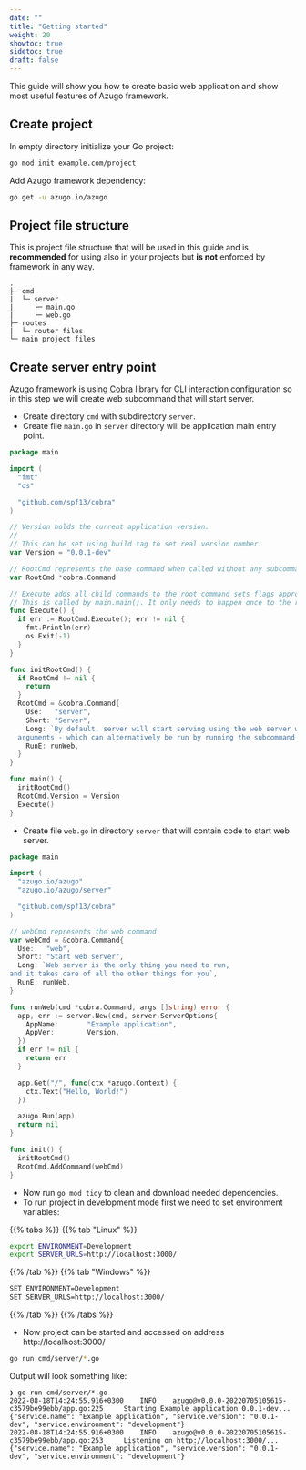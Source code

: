 ```yaml
---
date: ""
title: "Getting started"
weight: 20
showtoc: true
sidetoc: true
draft: false
---
```


This guide will show you how to create basic web application and show most useful features of Azugo framework.

<!--more-->

## Create project

In empty directory initialize your Go project:

```sh
go mod init example.com/project
```

Add Azugo framework dependency:

```sh
go get -u azugo.io/azugo
```

## Project file structure

This is project file structure that will be used in this guide and is **recommended** for using also in
your projects but **is not** enforced by framework in any way.

```text
.
├─ cmd
|  └─ server
|     ├─ main.go
|     └─ web.go
├─ routes
|  └─ router files
└─ main project files
```

## Create server entry point

Azugo framework is using [Cobra](https://github.com/spf13/cobra) library for CLI interaction configuration
so in this step we will create web subcommand that will start server.

* Create directory `cmd` with subdirectory `server`.
* Create file `main.go` in `server` directory will be application main entry point.

```go
package main

import (
  "fmt"
  "os"

  "github.com/spf13/cobra"
)

// Version holds the current application version.
//
// This can be set using build tag to set real version number.
var Version = "0.0.1-dev"

// RootCmd represents the base command when called without any subcommands
var RootCmd *cobra.Command

// Execute adds all child commands to the root command sets flags appropriately.
// This is called by main.main(). It only needs to happen once to the rootCmd.
func Execute() {
  if err := RootCmd.Execute(); err != nil {
    fmt.Println(err)
    os.Exit(-1)
  }
}

func initRootCmd() {
  if RootCmd != nil {
    return
  }
  RootCmd = &cobra.Command{
    Use:   "server",
    Short: "Server",
    Long: `By default, server will start serving using the web server with no
  arguments - which can alternatively be run by running the subcommand web.`,
    RunE: runWeb,
  }
}

func main() {
  initRootCmd()
  RootCmd.Version = Version
  Execute()
}
```

* Create file `web.go` in directory `server` that will contain code to start web server.

```go
package main

import (
  "azugo.io/azugo"
  "azugo.io/azugo/server"

  "github.com/spf13/cobra"
)

// webCmd represents the web command
var webCmd = &cobra.Command{
  Use:   "web",
  Short: "Start web server",
  Long: `Web server is the only thing you need to run,
and it takes care of all the other things for you`,
  RunE: runWeb,
}

func runWeb(cmd *cobra.Command, args []string) error {
  app, err := server.New(cmd, server.ServerOptions{
    AppName:       "Example application",
    AppVer:        Version,
  })
  if err != nil {
    return err
  }

  app.Get("/", func(ctx *azugo.Context) {
    ctx.Text("Hello, World!")
  })

  azugo.Run(app)
  return nil
}

func init() {
  initRootCmd()
  RootCmd.AddCommand(webCmd)
}
```

* Now run `go mod tidy` to clean and download needed dependencies.
* To run project in development mode first we need to set environment variables:

{{% tabs %}}
{{% tab "Linux" %}}

```sh
export ENVIRONMENT=Development
export SERVER_URLS=http://localhost:3000/
```

{{% /tab %}}
{{% tab "Windows" %}}

```sh
SET ENVIRONMENT=Development
SET SERVER_URLS=http://localhost:3000/
```

{{% /tab %}}
{{% /tabs %}}

* Now project can be started and accessed on address http://localhost:3000/

```sh
go run cmd/server/*.go
```

Output will look something like:

```console
❯ go run cmd/server/*.go
2022-08-18T14:24:55.916+0300    INFO    azugo@v0.0.0-20220705105615-c3579be99ebb/app.go:225     Starting Example application 0.0.1-dev...       {"service.name": "Example application", "service.version": "0.0.1-dev", "service.environment": "development"}
2022-08-18T14:24:55.916+0300    INFO    azugo@v0.0.0-20220705105615-c3579be99ebb/app.go:253     Listening on http://localhost:3000/...  {"service.name": "Example application", "service.version": "0.0.1-dev", "service.environment": "development"}
```
